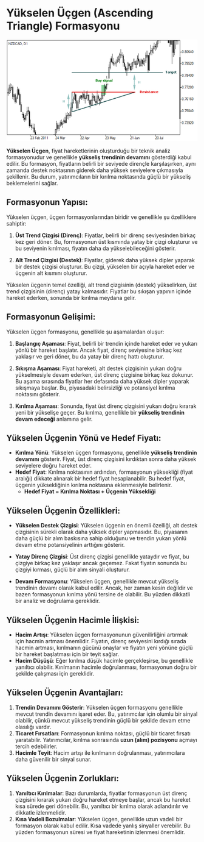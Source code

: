 # Yükselen Üçgen (Ascending Triangle) Formasyonu

![](./images/yukselen-ucgen.png)

**Yükselen Üçgen**, fiyat hareketlerinin oluşturduğu bir teknik analiz formasyonudur ve genellikle **yükseliş trendinin devamını** gösterdiği kabul edilir. Bu formasyon, fiyatların belirli bir seviyede dirençle karşılaşırken, aynı zamanda destek noktasının giderek daha yüksek seviyelere çıkmasıyla şekillenir. Bu durum, yatırımcıların bir kırılma noktasında güçlü bir yükseliş beklemelerini sağlar.

## **Formasyonun Yapısı:**

Yükselen üçgen, üçgen formasyonlarından biridir ve genellikle şu özelliklere sahiptir:

1. **Üst Trend Çizgisi (Direnç)**: Fiyatlar, belirli bir direnç seviyesinden birkaç kez geri döner. Bu, formasyonun üst kısmında yatay bir çizgi oluşturur ve bu seviyenin kırılması, fiyatın daha da yükselebileceğini gösterir.

2. **Alt Trend Çizgisi (Destek)**: Fiyatlar, giderek daha yüksek dipler yaparak bir destek çizgisi oluşturur. Bu çizgi, yükselen bir açıyla hareket eder ve üçgenin alt kısmını oluşturur.

Yükselen üçgenin temel özelliği, alt trend çizgisinin (destek) yükselirken, üst trend çizgisinin (direnç) yatay kalmasıdır. Fiyatlar bu sıkışan yapının içinde hareket ederken, sonunda bir kırılma meydana gelir.

## **Formasyonun Gelişimi:**

Yükselen üçgen formasyonu, genellikle şu aşamalardan oluşur:

1. **Başlangıç Aşaması**: Fiyat, belirli bir trendin içinde hareket eder ve yukarı yönlü bir hareket başlatır. Ancak fiyat, direnç seviyesine birkaç kez yaklaşır ve geri döner, bu da yatay bir direnç hattı oluşturur.

2. **Sıkışma Aşaması**: Fiyat hareketi, alt destek çizgisinin yukarı doğru yükselmesiyle devam ederken, üst direnç çizgisine birkaç kez dokunur. Bu aşama sırasında fiyatlar her defasında daha yüksek dipler yaparak sıkışmaya başlar. Bu, piyasadaki belirsizliği ve potansiyel kırılma noktasını gösterir.

3. **Kırılma Aşaması**: Sonunda, fiyat üst direnç çizgisini yukarı doğru kırarak yeni bir yükselişe geçer. Bu kırılma, genellikle bir **yükseliş trendinin devam edeceği** anlamına gelir.

## **Yükselen Üçgenin Yönü ve Hedef Fiyatı:**

- **Kırılma Yönü**: Yükselen üçgen formasyonu, genellikle **yükseliş trendinin devamını** gösterir. Fiyat, üst direnç çizgisini kırdıktan sonra daha yüksek seviyelere doğru hareket eder.
- **Hedef Fiyat**: Kırılma noktasının ardından, formasyonun yüksekliği (fiyat aralığı) dikkate alınarak bir hedef fiyat hesaplanabilir. Bu hedef fiyat, üçgenin yüksekliğinin kırılma noktasına eklenmesiyle belirlenir.
  - **Hedef Fiyat = Kırılma Noktası + Üçgenin Yüksekliği**

## **Yükselen Üçgenin Özellikleri:**

- **Yükselen Destek Çizgisi**: Yükselen üçgenin en önemli özelliği, alt destek çizgisinin sürekli olarak daha yüksek dipler yapmasıdır. Bu, piyasanın daha güçlü bir alım baskısına sahip olduğunu ve trendin yukarı yönlü devam etme potansiyelinin arttığını gösterir.

- **Yatay Direnç Çizgisi**: Üst direnç çizgisi genellikle yataydır ve fiyat, bu çizgiye birkaç kez yaklaşır ancak geçemez. Fakat fiyatın sonunda bu çizgiyi kırması, güçlü bir alım sinyali oluşturur.

- **Devam Formasyonu**: Yükselen üçgen, genellikle mevcut yükseliş trendinin devamı olarak kabul edilir. Ancak, her zaman kesin değildir ve bazen formasyonun kırılma yönü tersine de olabilir. Bu yüzden dikkatli bir analiz ve doğrulama gereklidir.

## **Yükselen Üçgenin Hacimle İlişkisi:**

- **Hacim Artışı**: Yükselen üçgen formasyonunun güvenilirliğini artırmak için hacmin artması önemlidir. Fiyatın, direnç seviyesini kırdığı sırada hacmin artması, kırılmanın gücünü onaylar ve fiyatın yeni yönüne güçlü bir hareket başlatması için bir teyit sağlar.
- **Hacim Düşüşü**: Eğer kırılma düşük hacimle gerçekleşirse, bu genellikle yanıltıcı olabilir. Kırılmanın hacimle doğrulanması, formasyonun doğru bir şekilde çalışması için gereklidir.

## **Yükselen Üçgenin Avantajları:**

1. **Trendin Devamını Gösterir**: Yükselen üçgen formasyonu genellikle mevcut trendin devamını işaret eder. Bu, yatırımcılar için olumlu bir sinyal olabilir, çünkü mevcut yükseliş trendinin güçlü bir şekilde devam etme olasılığı vardır.
2. **Ticaret Fırsatları**: Formasyonun kırılma noktası, güçlü bir ticaret fırsatı yaratabilir. Yatırımcılar, kırılma sonrasında **uzun (alım) pozisyonu** açmayı tercih edebilirler.
3. **Hacimle Teyit**: Hacim artışı ile kırılmanın doğrulanması, yatırımcılara daha güvenilir bir sinyal sunar.

## **Yükselen Üçgenin Zorlukları:**

1. **Yanıltıcı Kırılmalar**: Bazı durumlarda, fiyatlar formasyonun üst direnç çizgisini kırarak yukarı doğru hareket etmeye başlar, ancak bu hareket kısa sürede geri dönebilir. Bu, yanıltıcı bir kırılma olarak adlandırılır ve dikkatle izlenmelidir.
2. **Kısa Vadeli Bozulmalar**: Yükselen üçgen, genellikle uzun vadeli bir formasyon olarak kabul edilir. Kısa vadede yanlış sinyaller verebilir. Bu yüzden formasyonun süresi ve fiyat hareketinin izlenmesi önemlidir.
